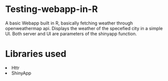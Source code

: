 # Testing-webapp-in-R
A basic Webapp built in R, basically fetching weather through openweathermap api. Displays the weather of the specefied city in a simple UI. Both server and UI are parameters of the shinyapp function.
# Libraries used
<li>
  Httr
</li>
<li>
  ShinyApp
</li>
